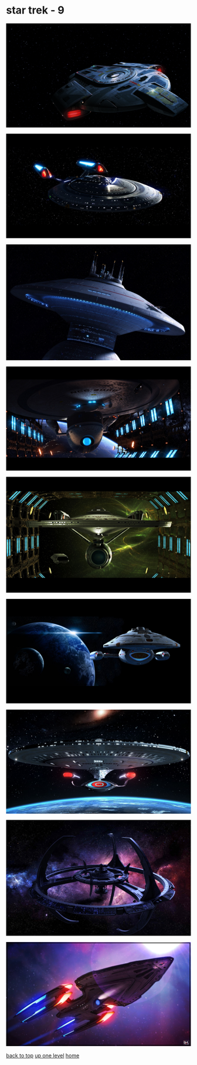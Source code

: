 # star trek - 9
[![imgur_7QQkxzC_I made a Defiant wallpaper that's a little easier on the eyes, with a simple backdrop and dark colors..png](/desktop/star%20trek/imgur_7QQkxzC_I%20made%20a%20Defiant%20wallpaper%20that's%20a%20little%20easier%20on%20the%20eyes,%20with%20a%20simple%20backdrop%20and%20dark%20colors..png "imgur_7QQkxzC_I made a Defiant wallpaper that's a little easier on the eyes, with a simple backdrop and dark colors..png")](https://raw.githubusercontent.com/buckmanc/wallpapers/main/desktop/star%20trek/imgur_7QQkxzC_I%20made%20a%20Defiant%20wallpaper%20that's%20a%20little%20easier%20on%20the%20eyes,%20with%20a%20simple%20backdrop%20and%20dark%20colors..png)

[![wallhaven_0qvvqr_2560x1440.jpg](/desktop/star%20trek/wallhaven_0qvvqr_2560x1440.jpg "wallhaven_0qvvqr_2560x1440.jpg")](https://raw.githubusercontent.com/buckmanc/wallpapers/main/desktop/star%20trek/wallhaven_0qvvqr_2560x1440.jpg)

[![wallhaven_45qwp1_2880x1800.jpg](/desktop/star%20trek/wallhaven_45qwp1_2880x1800.jpg "wallhaven_45qwp1_2880x1800.jpg")](https://raw.githubusercontent.com/buckmanc/wallpapers/main/desktop/star%20trek/wallhaven_45qwp1_2880x1800.jpg)

[![wallhaven_4dmj3j_2560x1440.jpg](/desktop/star%20trek/wallhaven_4dmj3j_2560x1440.jpg "wallhaven_4dmj3j_2560x1440.jpg")](https://raw.githubusercontent.com/buckmanc/wallpapers/main/desktop/star%20trek/wallhaven_4dmj3j_2560x1440.jpg)

[![wallhaven_4gx6vd_2560x1600.jpg](/desktop/star%20trek/wallhaven_4gx6vd_2560x1600.jpg "wallhaven_4gx6vd_2560x1600.jpg")](https://raw.githubusercontent.com/buckmanc/wallpapers/main/desktop/star%20trek/wallhaven_4gx6vd_2560x1600.jpg)

[![wallhaven_4omxw5_2560x1440.jpg](/desktop/star%20trek/wallhaven_4omxw5_2560x1440.jpg "wallhaven_4omxw5_2560x1440.jpg")](https://raw.githubusercontent.com/buckmanc/wallpapers/main/desktop/star%20trek/wallhaven_4omxw5_2560x1440.jpg)

[![wallhaven_4yjwl7_1920x1080.jpg](/desktop/star%20trek/wallhaven_4yjwl7_1920x1080.jpg "wallhaven_4yjwl7_1920x1080.jpg")](https://raw.githubusercontent.com/buckmanc/wallpapers/main/desktop/star%20trek/wallhaven_4yjwl7_1920x1080.jpg)

[![wallhaven_5dk925_1920x1199.jpg](/desktop/star%20trek/wallhaven_5dk925_1920x1199.jpg "wallhaven_5dk925_1920x1199.jpg")](https://raw.githubusercontent.com/buckmanc/wallpapers/main/desktop/star%20trek/wallhaven_5dk925_1920x1199.jpg)

[![wallhaven_oxxpwp_3840x2160.jpg](/desktop/star%20trek/wallhaven_oxxpwp_3840x2160.jpg "wallhaven_oxxpwp_3840x2160.jpg")](https://raw.githubusercontent.com/buckmanc/wallpapers/main/desktop/star%20trek/wallhaven_oxxpwp_3840x2160.jpg)



[back to top](#)
[up one level](/desktop/README.MD)
[home](/)
